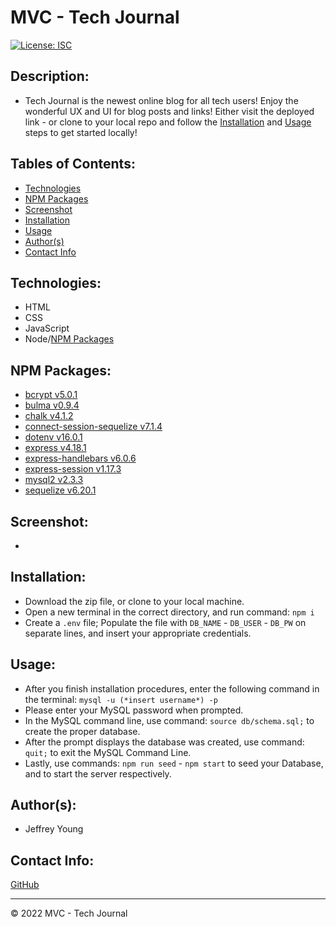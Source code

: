 # MVC - Tech Journal

[![License: ISC](https://img.shields.io/badge/License-ISC-blue.svg)](https://opensource.org/licenses/ISC)

## Description:
* Tech Journal is the newest online blog for all tech users! Enjoy the wonderful UX and UI for blog posts and links! Either visit the deployed link - or clone to your local repo and follow the [Installation](#installation) and [Usage](#usage) steps to get started locally!

## Tables of Contents:
* [Technologies](#technologies)
* [NPM Packages](#npm-packages)
* [Screenshot](#screenshot)
* [Installation](#installation)
* [Usage](#usage)
* [Author(s)](#authors)
* [Contact Info](#contact-info)

## Technologies:
* HTML
* CSS
* JavaScript
* Node/[NPM Packages](#npm-packages)

## NPM Packages:
* [bcrypt v5.0.1](https://www.npmjs.com/package/bcrypt)
* [bulma v0.9.4](https://www.npmjs.com/package/bulma)
* [chalk v4.1.2](https://www.npmjs.com/package/chalk/v/4.1.2)
* [connect-session-sequelize v7.1.4](https://www.npmjs.com/package/connect-session-sequelize)
* [dotenv v16.0.1](https://www.npmjs.com/package/dotenv)
* [express v4.18.1](https://www.npmjs.com/package/express)
* [express-handlebars v6.0.6](https://www.npmjs.com/package/express-handlebars)
* [express-session v1.17.3](https://www.npmjs.com/package/express-session)
* [mysql2 v2.3.3](https://www.npmjs.com/package/mysql2)
* [sequelize v6.20.1](https://www.npmjs.com/package/sequelize)

## Screenshot:
* 


## Installation:
* Download the zip file, or clone to your local machine.
* Open a new terminal in the correct directory, and run command: `npm i`
* Create a `.env` file; Populate the file with `DB_NAME` - `DB_USER` - `DB_PW` on separate lines, and insert your appropriate credentials.

## Usage:
* After you finish installation procedures, enter the following command in the terminal: `mysql -u (*insert username*) -p`
* Please enter your MySQL password when prompted.
* In the MySQL command line, use command: `source db/schema.sql;` to create the proper database.
* After the prompt displays the database was created, use command: `quit;` to exit the MySQL Command Line.
* Lastly, use commands: `npm run seed` - `npm start` to seed your Database, and to start the server respectively. 

## Author(s):
* Jeffrey Young

## Contact Info:
[GitHub](https://github.com/jeffymiyoung)

---
© 2022 MVC - Tech Journal